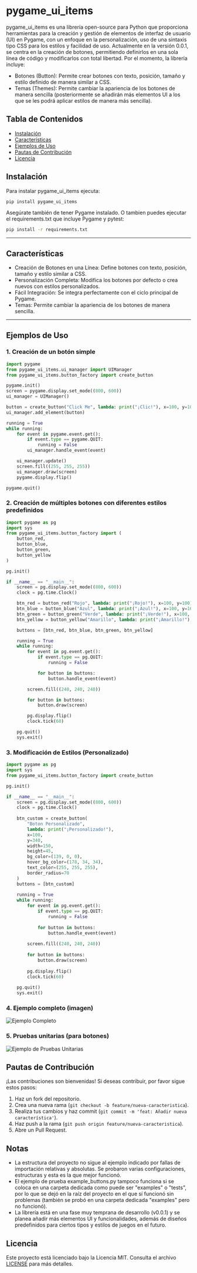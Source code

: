 # pygame_ui_items

pygame_ui_items es una librería open-source para Python que proporciona herramientas para la creación y gestión de elementos de interfaz de usuario (UI) en Pygame, con un enfoque en la personalización, uso de una sintaxis tipo CSS para los estilos y facilidad de uso. Actualmente en la versión 0.0.1, se centra en la creación de botones, permitiendo definirlos en una sola línea de código y modificarlos con total libertad.
Por el momento, la librería incluye:
- Botones (Button): Permite crear botones con texto, posición, tamaño y estilo definido de manera similar a CSS.
- Temas (Themes): Permite cambiar la apariencia de los botones de manera sencilla (posteriormente se añadirán más elementos UI a los que se les podrá aplicar estilos de manera más sencilla).

## Tabla de Contenidos

- [Instalación](#instalación)
- [Características](#características)
- [Ejemplos de Uso](#ejemplos-de-uso)
- [Pautas de Contribución](#pautas-de-contribución)
- [Licencia](#licencia)

## Instalación

Para instalar pygame_ui_items ejecuta:

```bash
pip install pygame_ui_items
```

Asegúrate también de tener Pygame instalado. O tambien puedes ejecutar el requirements.txt que incluye Pygame y pytest:

```bash
pip install -r requirements.txt
```

---

## Características

- Creación de Botones en una Línea: Define botones con texto, posición, tamaño y estilo similar a CSS.
- Personalización Completa: Modifica los botones por defecto o crea nuevos con estilos personalizados.
- Fácil Integración: Se integra perfectamente con el ciclo principal de Pygame.
- Temas: Permite cambiar la apariencia de los botones de manera sencilla.

---

## Ejemplos de Uso

### 1. Creación de un botón simple

```python
import pygame
from pygame_ui_items.ui_manager import UIManager
from pygame_ui_items.button_factory import create_button

pygame.init()
screen = pygame.display.set_mode((800, 600))
ui_manager = UIManager()

button = create_button("Click Me", lambda: print("¡Clic!"), x=100, y=100)
ui_manager.add_element(button)

running = True
while running:
    for event in pygame.event.get():
        if event.type == pygame.QUIT:
            running = False
        ui_manager.handle_event(event)

    ui_manager.update()
    screen.fill((255, 255, 255))
    ui_manager.draw(screen)
    pygame.display.flip()

pygame.quit()
```

### 2. Creación de múltiples botones con diferentes estilos predefinidos

```python
import pygame as pg
import sys
from pygame_ui_items.button_factory import (
    button_red, 
    button_blue, 
    button_green, 
    button_yellow
)

pg.init()

if __name__ == "__main__":
    screen = pg.display.set_mode((800, 600))
    clock = pg.time.Clock()

    btn_red = button_red("Rojo", lambda: print("¡Rojo!"), x=100, y=100)
    btn_blue = button_blue("Azul", lambda: print("¡Azul!"), x=100, y=160)
    btn_green = button_green("Verde", lambda: print("¡Verde!"), x=100, y=220)
    btn_yellow = button_yellow("Amarillo", lambda: print("¡Amarillo!"), x=100, y=280)

    buttons = [btn_red, btn_blue, btn_green, btn_yellow]

    running = True
    while running:
        for event in pg.event.get():
            if event.type == pg.QUIT:
                running = False

            for button in buttons:
                button.handle_event(event)

        screen.fill((240, 240, 240))

        for button in buttons:
            button.draw(screen)

        pg.display.flip()
        clock.tick(60)

    pg.quit()
    sys.exit()
```


### 3. Modificación de Estilos (Personalizado)

```python
import pygame as pg
import sys
from pygame_ui_items.button_factory import create_button

pg.init()

if __name__ == "__main__":
    screen = pg.display.set_mode((800, 600))
    clock = pg.time.Clock()
    
    btn_custom = create_button(
        "Boton Personalizado", 
        lambda: print("¡Personalizado!"),
        x=100, 
        y=340,
        width=150,
        height=45,
        bg_color=(139, 0, 0),
        hover_bg_color=(178, 34, 34),
        text_color=(255, 255, 255),
        border_radius=70
    )
    buttons = [btn_custom]
    
    running = True
    while running:
        for event in pg.event.get():
            if event.type == pg.QUIT:
                running = False
            
            for button in buttons:
                button.handle_event(event)
        
        screen.fill((240, 240, 240))
        
        for button in buttons:
            button.draw(screen)
        
        pg.display.flip()
        clock.tick(60)
    
    pg.quit()
    sys.exit()
```

### 4. Ejemplo completo (imagen)

![Ejemplo Completo](../PG2_Practica7/images/example-complete_image.png)

### 5. Pruebas unitarias (para botones)

![Ejemplo de Pruebas Unitarias](../PG2_Practica7/images/test_button.png)


## Pautas de Contribución

¡Las contribuciones son bienvenidas! Si deseas contribuir, por favor sigue estos pasos:

1. Haz un fork del repositorio.
2. Crea una nueva rama (`git checkout -b feature/nueva-caracteristica`).
3. Realiza tus cambios y haz commit (`git commit -m 'feat: Añadir nueva característica'`).
4. Haz push a la rama (`git push origin feature/nueva-caracteristica`).
5. Abre un Pull Request.

## Notas

* La estructura del proyecto no sigue al ejemplo indicado por fallas de importación relativas y absolutas. Se probaron varias configuraciones, estructuras y esta es la que mejor funcionó.
* El ejemplo de prueba example_buttons.py tampoco funciona si se coloca en una carpeta dedicada como puede ser "examples" o "tests", por lo que se dejó en la raíz del proyecto en el que sí funcionó sin problemas (también se probó en una carpeta dedicada "examples" pero no funcionó).
* La librería está en una fase muy temprana de desarrollo (v0.0.1) y se planea añadir más elementos UI y funcionalidades, además de diseños predefinidos para ciertos tipos y estilos de juegos en el futuro.

## Licencia

Este proyecto está licenciado bajo la Licencia MIT. Consulta el archivo [LICENSE](LICENSE) para más detalles.